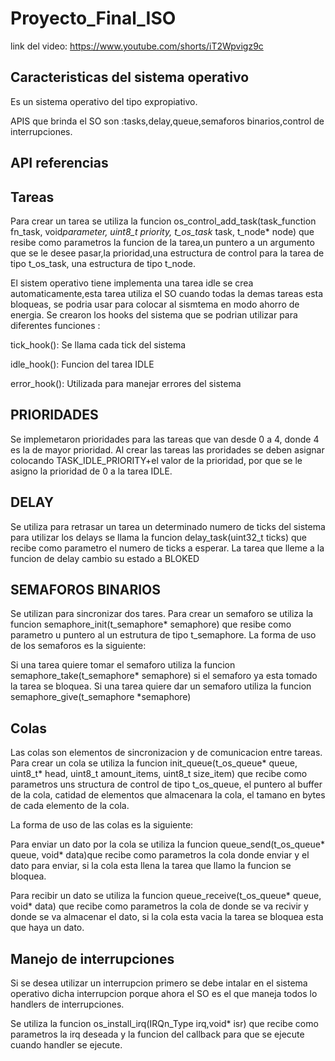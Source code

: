 # Proyecto_Final_ISO
link del video: https://www.youtube.com/shorts/iT2Wpvigz9c

Caracteristicas del sistema operativo
-------------------------------------
Es un sistema operativo  del tipo expropiativo.

APIS que brinda el SO son :tasks,delay,queue,semaforos binarios,control de interrupciones.

API referencias
-------------
Tareas
-----
Para crear un tarea se utiliza la funcion os_control_add_task(task_function fn_task, void*parameter, uint8_t priority, t_os_task* task, t_node* node) que resibe como parametros la funcion de la tarea,un puntero a un argumento que se le desee pasar,la prioridad,una estructura de control para la tarea de tipo t_os_task, una estructura de tipo t_node.

El sistem operativo tiene implementa una tarea idle se crea automaticamente,esta tarea utiliza el SO cuando todas la demas tareas esta bloqueas, se podria usar para colocar al sismtema en modo ahorro de energia.
Se crearon los hooks del sistema que se podrian utilizar para diferentes funciones :

tick_hook(): Se llama cada tick del sistema

idle_hook(): Funcion del tarea IDLE

error_hook(): Utilizada para manejar errores del sistema 

PRIORIDADES
-------------
Se implemetaron prioridades para las tareas que van desde 0 a 4, donde 4 es la de mayor prioridad.
Al crear las tareas las proridades se deben asignar colocando TASK_IDLE_PRIORITY+el valor de la prioridad, por que se le asigno la prioridad de 0 a la tarea IDLE.

DELAY
------------
Se utiliza para retrasar un tarea un determinado numero de ticks del sistema
para utilizar los delays se llama la funcion delay_task(uint32_t ticks) que recibe como parametro el numero de ticks a esperar.
La tarea que lleme a la funcion de delay cambio su estado a BLOKED 

SEMAFOROS BINARIOS
------------------
Se utilizan para sincronizar dos tares.
Para crear un semaforo se utiliza la funcion semaphore_init(t_semaphore* semaphore) que resibe como parametro u puntero al un estrutura de tipo t_semaphore.
La forma de uso de los semaforos es la siguiente:

Si una tarea quiere tomar el semaforo utiliza la funcion semaphore_take(t_semaphore* semaphore) si el semaforo ya esta tomado la tarea se bloquea.
Si una tarea quiere dar un semaforo utiliza la funcion semaphore_give(t_semaphore *semaphore)

Colas
---------------
Las colas son elementos de sincronizacion y de comunicacion entre tareas.
Para crear un cola se utiliza la funcion init_queue(t_os_queue* queue, uint8_t* head, uint8_t amount_items, uint8_t size_item) que recibe como parametros uns structura de control de  tipo t_os_queue, el puntero al buffer de la cola, catidad de elementos que almacenara la cola, el tamano en bytes de cada elemento de la cola.

La forma de uso de las colas es la siguiente:

Para enviar un dato por la cola se utiliza la funcion queue_send(t_os_queue* queue, void* data)que recibe como parametros la cola donde enviar y el dato para enviar, si la cola esta llena la tarea que llamo la funcion se bloquea.

Para recibir un dato se utiliza la funcion queue_receive(t_os_queue* queue, void* data)
que recibe como parametros la cola de donde se va recivir y donde se va almacenar el dato,
si la cola esta vacia la tarea se bloquea esta que haya un dato. 

Manejo de interrupciones
-----------------------
Si se desea utilizar un interrupcion primero se debe intalar en el sistema operativo dicha interrupcion porque ahora el SO es el que maneja todos lo handlers de interrupciones.

Se utiliza la funcion os_install_irq(IRQn_Type irq,void* isr) que recibe como parametros la irq deseada y la funcion del callback para que se ejecute cuando handler se ejecute.